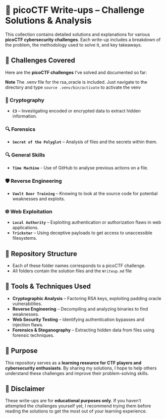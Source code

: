 # 🔐 picoCTF Write-ups – Challenge Solutions & Analysis  

This collection contains detailed solutions and explanations for various **picoCTF cybersecurity challenges**. Each write-up includes a breakdown of the problem, the methodology used to solve it, and key takeaways.  

## 📌 Challenges Covered  
Here are the **picoCTF challenges** I’ve solved and documented so far:  

**Note**
The .venv file for the rsa_oracle is included. Just navigate to the directory and type 
```source .venv/bin/activate```
to activate the venv

### 🏴 Cryptography  
- **`C3`** – Investigating encoded or encrypted data to extract hidden information.

### 🔍 **Forensics**
- **`Secret of the Polyglot`** – Analysis of files and the secrets within them.  

### 🔍 General Skills 
- **`Time Machine`** - Use of GitHub to analyse previous actions on a file.

### 🛡️ Reverse Engineering  
- **`Vault Door Training`** – Knowing to look at the source code for potential weaknesses and exploits.  

### 🌐 Web Exploitation  
- **`Local Authority`** – Exploiting authentication or authorization flaws in web applications.
- **`Trickster`** – Using deceptive payloads to get access to unaccessible filesystems.  

## 📂 Repository Structure  
- Each of these folder names corresponds to a picoCTF challenge.
- All folders contain the solution files and the ```Writeup.md``` file

## 🚀 Tools & Techniques Used  
- **Cryptographic Analysis** – Factoring RSA keys, exploiting padding oracle vulnerabilities.  
- **Reverse Engineering** – Decompiling and analyzing binaries to find weaknesses.  
- **Web Security Testing** – Identifying authentication bypasses and injection flaws.  
- **Forensics & Steganography** – Extracting hidden data from files using forensic techniques.  

## 🎯 Purpose  
This repository serves as a **learning resource for CTF players and cybersecurity enthusiasts**. By sharing my solutions, I hope to help others understand these challenges and improve their problem-solving skills.  

## 📜 Disclaimer  
These write-ups are for **educational purposes only**. If you haven’t attempted the challenges yourself yet, I recommend trying them before reading the solutions to get the most out of your learning experience.  
